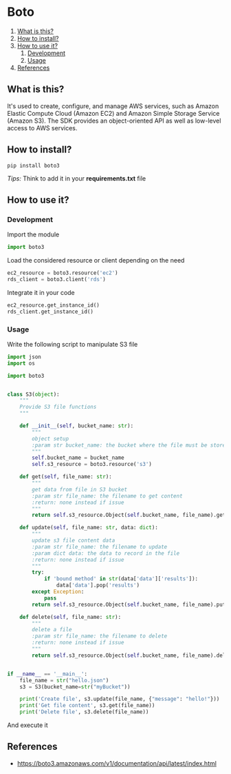 # Boto

1. [What is this?](#What-is-this?)
2. [How to install?](#How-to-install?)
3. [How to use it?](#How-to-use-it?)
    1. [Development](#Development)
    2. [Usage](#Usage)
4. [References](#References)

## What is this?

It's used to create, configure, and manage AWS services, such as Amazon Elastic Compute
Cloud (Amazon EC2) and Amazon Simple Storage Service (Amazon S3). The SDK provides an object-oriented API as well as
low-level access to AWS services.

## How to install?

```shell
pip install boto3
```

_Tips:_ Think to add it in your **requirements.txt** file

## How to use it?

### Development

Import the module

```python 
import boto3
```

Load the considered resource or client depending on the need

```python
ec2_resource = boto3.resource('ec2')
rds_client = boto3.client('rds')
```

Integrate it in your code

```python
ec2_resource.get_instance_id()
rds_client.get_instance_id()
```

### Usage

Write the following script to manipulate S3 file

```python
import json
import os

import boto3


class S3(object):
    """
    Provide S3 file functions
    """

    def __init__(self, bucket_name: str):
        """
        object setup
        :param str bucket_name: the bucket where the file must be stored
        """
        self.bucket_name = bucket_name
        self.s3_resource = boto3.resource('s3')

    def get(self, file_name: str):
        """
        get data from file in S3 bucket
        :param str file_name: the filename to get content
        :return: none instead if issue
        """
        return self.s3_resource.Object(self.bucket_name, file_name).get()['Body'].read()

    def update(self, file_name: str, data: dict):
        """
        update s3 file content data
        :param str file_name: the filename to update
        :param dict data: the data to record in the file
        :return: none instead if issue
        """
        try:
            if 'bound method' in str(data['data']['results']):
                data['data'].pop('results')
        except Exception:
            pass
        return self.s3_resource.Object(self.bucket_name, file_name).put(Body=(bytes(json.dumps(data).encode('UTF-8'))))

    def delete(self, file_name: str):
        """
        delete a file
        :param str file_name: the filename to delete
        :return: none instead if issue
        """
        return self.s3_resource.Object(self.bucket_name, file_name).delete()


if __name__ == '__main__':
    file_name = str("hello.json")
    s3 = S3(bucket_name=str("myBucket"))

    print('Create file', s3.update(file_name, {"message": "hello!"}))
    print('Get file content', s3.get(file_name))
    print('Delete file', s3.delete(file_name))
```

And execute it

## References

- https://boto3.amazonaws.com/v1/documentation/api/latest/index.html